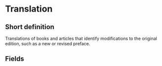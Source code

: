 # Translation
## Short definition
Translations of books and articles that identify modifications to the original edition, such as a new or revised preface.
## Fields
